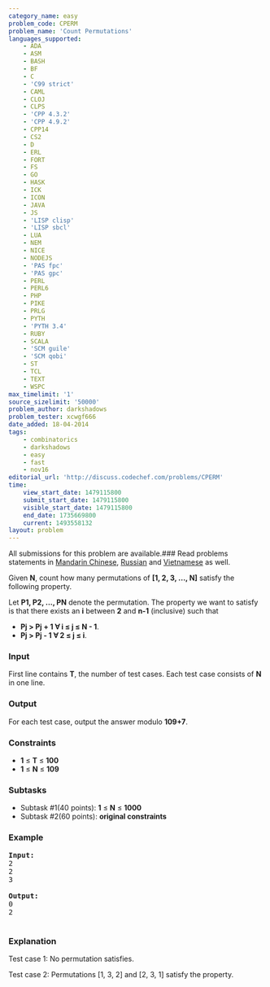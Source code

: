 ```yaml
---
category_name: easy
problem_code: CPERM
problem_name: 'Count Permutations'
languages_supported:
    - ADA
    - ASM
    - BASH
    - BF
    - C
    - 'C99 strict'
    - CAML
    - CLOJ
    - CLPS
    - 'CPP 4.3.2'
    - 'CPP 4.9.2'
    - CPP14
    - CS2
    - D
    - ERL
    - FORT
    - FS
    - GO
    - HASK
    - ICK
    - ICON
    - JAVA
    - JS
    - 'LISP clisp'
    - 'LISP sbcl'
    - LUA
    - NEM
    - NICE
    - NODEJS
    - 'PAS fpc'
    - 'PAS gpc'
    - PERL
    - PERL6
    - PHP
    - PIKE
    - PRLG
    - PYTH
    - 'PYTH 3.4'
    - RUBY
    - SCALA
    - 'SCM guile'
    - 'SCM qobi'
    - ST
    - TCL
    - TEXT
    - WSPC
max_timelimit: '1'
source_sizelimit: '50000'
problem_author: darkshadows
problem_tester: xcwgf666
date_added: 18-04-2014
tags:
    - combinatorics
    - darkshadows
    - easy
    - fast
    - nov16
editorial_url: 'http://discuss.codechef.com/problems/CPERM'
time:
    view_start_date: 1479115800
    submit_start_date: 1479115800
    visible_start_date: 1479115800
    end_date: 1735669800
    current: 1493558132
layout: problem
---
```

All submissions for this problem are available.###  Read problems statements in [Mandarin Chinese](http://www.codechef.com/download/translated/NOV16/mandarin/CPERM.pdf), [Russian](http://www.codechef.com/download/translated/NOV16/russian/CPERM.pdf) and [Vietnamese](http://www.codechef.com/download/translated/NOV16/vietnamese/CPERM.pdf) as well.

Given **N**, count how many permutations of **\[1, 2, 3, ..., N\]** satisfy the following property.

Let **P1, P2, ..., PN** denote the permutation. The property we want to satisfy is that there exists an **i** between **2** and **n-1** (inclusive) such that

- **Pj > Pj + 1 ∀ i ≤ j ≤ N - 1**.
- **Pj > Pj - 1 ∀ 2 ≤ j ≤ i**.

### Input

First line contains **T**, the number of test cases. Each test case consists of **N** in one line.

### Output

For each test case, output the answer modulo **109+7**.

### Constraints

- **1** ≤ **T** ≤ **100**
- **1** ≤ **N** ≤ **109**

### Subtasks

- Subtask #1(40 points): **1** ≤ **N** ≤ **1000**
- Subtask #2(60 points): **original constraints**

### Example

<pre><b>Input:</b>
2
2
3

<b>Output:</b>
0
2

</pre>
### Explanation

Test case 1:
No permutation satisfies.

Test case 2:
Permutations \[1, 3, 2\] and \[2, 3, 1\] satisfy the property.
